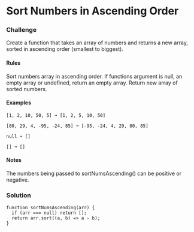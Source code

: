 # Sort Numbers in Ascending Order

### Challenge

Create a function that takes an array of numbers and returns a new array, sorted in ascending order (smallest to biggest).

#### Rules

Sort numbers array in ascending order.
If functions argument is null, an empty array or undefined, return an empty array.
Return new array of sorted numbers.

#### Examples
```
[1, 2, 10, 50, 5] ➞ [1, 2, 5, 10, 50]

[80, 29, 4, -95, -24, 85] ➞ [-95, -24, 4, 29, 80, 85]

null ➞ []

[] ➞ []
```

#### Notes

The numbers being passed to sortNumsAscending() can be positive or negative.

### Solution
```
function sortNumsAscending(arr) {
  if (arr === null) return [];
  return arr.sort((a, b) => a - b);
}
```